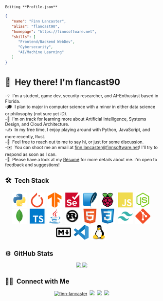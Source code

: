 ``Editing **Profile.json**``
```json
{
   "name": "Finn Lancaster",
   "alias": "flancast90",
   "homepage": "https://finnsoftware.net",
   "skills": [
      "Frontend/Backend WebDev",
      "Cybersecurity",
      "AI/Machine Learning"
   ]
}
```
# 👋 &nbsp;Hey there! I'm flancast90
-💡 &nbsp;I'm a student, game dev, security researcher, and AI-Enthusiast based in Florida.\
-🎓 &nbsp;I plan to major in computer science with a minor in either data science or philosophy (not sure yet :D).\
-🌱 &nbsp;I'm on track for learning more about Artificial Intelligence, Systems Design, and Cloud Architecture.\
-✍️ &nbsp;In my free time, I enjoy playing around with Python, JavaScript, and more recently, Rust.\
-💬 &nbsp;Feel free to reach out to me to say hi, or just for some discussion.\
-✉️ &nbsp;You can shoot me an email at finn.lancaster@finnsoftware.net! I'll try to respond as soon as I can.\
-📄 &nbsp;Please have a look at my [Résumé](https://www.finnsoftware.net) for more details about me. I'm open to feedback and suggestions!

## 🛠 &nbsp;Tech Stack

<p align="center">
<img src="https://raw.githubusercontent.com/devicons/devicon/master/icons/python/python-original.svg" width="50" height="50" alt="Python">&nbsp;
<img src="https://raw.githubusercontent.com/devicons/devicon/master/icons/pytorch/pytorch-original.svg" width="50" height="50" alt="PyTorch">&nbsp;
<img src="https://raw.githubusercontent.com/devicons/devicon/master/icons/tensorflow/tensorflow-original.svg" width="50" height="50" alt="Tensorflow">&nbsp;
<img src="https://raw.githubusercontent.com/devicons/devicon/master/icons/selenium/selenium-original.svg" width="50" height="50" alt="Selenium">&nbsp;
<img src="https://raw.githubusercontent.com/devicons/devicon/master/icons/sqlite/sqlite-original.svg" width="50" height="50" alt="SQLite">&nbsp;
<img src="https://raw.githubusercontent.com/devicons/devicon/master/icons/raspberrypi/raspberrypi-original.svg" width="50" height="50" alt="RaspberryPi">&nbsp;
<img src="https://raw.githubusercontent.com/devicons/devicon/master/icons/javascript/javascript-plain.svg" width="50" height="50" alt="JavaScript">&nbsp;
<img src="https://raw.githubusercontent.com/devicons/devicon/master/icons/nodejs/nodejs-original.svg" width="50" height="50" alt="Node.js">&nbsp;
<img src="https://raw.githubusercontent.com/devicons/devicon/master/icons/mongodb/mongodb-original.svg" width="50" height="50" alt="MongoDB">&nbsp;
<img src="https://raw.githubusercontent.com/devicons/devicon/master/icons/typescript/typescript-plain.svg" width="50" height="50" alt="Typescript">&nbsp;
<img src="https://raw.githubusercontent.com/devicons/devicon/master/icons/java/java-original.svg" width="50" height="50" alt="Java">&nbsp;
<img src="https://raw.githubusercontent.com/devicons/devicon/master/icons/rust/rust-plain.svg" width="50" height="50" alt="Rust">&nbsp;
<img src="https://raw.githubusercontent.com/devicons/devicon/master/icons/html5/html5-original.svg" width="50" height="50" alt="HTML">&nbsp;
<img src="https://raw.githubusercontent.com/devicons/devicon/master/icons/css3/css3-original.svg" width="50" height="50" alt="CSS">&nbsp;
<img src="https://raw.githubusercontent.com/devicons/devicon/master/icons/tailwindcss/tailwindcss-plain.svg" width="50" height="50" alt="TailwindCSS">&nbsp;
<img src="https://raw.githubusercontent.com/devicons/devicon/master/icons/git/git-original.svg" width="50" height="50" alt="Git">&nbsp;
<img src="https://raw.githubusercontent.com/devicons/devicon/master/icons/markdown/markdown-original.svg" width="50" height="50" alt="Markdown">&nbsp;
<img src="https://raw.githubusercontent.com/devicons/devicon/master/icons/vscode/vscode-original.svg" width="50" height="50" alt="Visual Studio Code">&nbsp;
<img src="https://raw.githubusercontent.com/devicons/devicon/master/icons/linux/linux-original.svg" width="50" height="50" alt="Linux">&nbsp;
</p>

## ⚙️ &nbsp;GitHub Stats

<p align="center">
<a href="https://github.com/flancast90">
  <img height="180em" src="https://github-readme-stats.vercel.app/api?username=flancast90&theme=github_dark&layout=compact&show_icons=true&border=false&include_all_commits=true&count_private=true&hide_border=true"/>
  <img height="180em" src="https://github-readme-stats.vercel.app/api/top-langs/?username=flancast90&layout=compact&theme=github_dark&langs_count=8&show_icons=true&border=false&include_all_commits=true&count_private=true&hide_border=true"/>
</a>
</p>

## 🤝🏻 &nbsp;Connect with Me

<p align="center">
<a href="https://www.linkedin.com/in/finn-lancaster-a21671219" target="blank"><img src="https://raw.githubusercontent.com/rahuldkjain/github-profile-readme-generator/master/src/images/icons/Social/linked-in-alt.svg" alt="finn-lancaster" height="50" /></a>&nbsp;
<a href="https://codepen.io/flancast"><img src="https://raw.githubusercontent.com/rahuldkjain/github-profile-readme-generator/master/src/images/icons/Social/codepen.svg" height="50" /></a>&nbsp;
<a href="https://discord.com/users/821777475587276802"><img src="https://raw.githubusercontent.com/rahuldkjain/github-profile-readme-generator/master/src/images/icons/Social/discord.svg" height="50"/></a>&nbsp;
<a href="https://stackoverflow.com/users/12356427/flancast90"><img src="https://raw.githubusercontent.com/rahuldkjain/github-profile-readme-generator/master/src/images/icons/Social/stack-overflow.svg" height="50"/></a>
</p>
